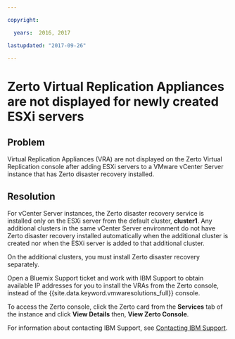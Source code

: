 ```yaml
---

copyright:

  years:  2016, 2017

lastupdated: "2017-09-26"

---
```


# Zerto Virtual Replication Appliances are not displayed for newly created ESXi servers

## Problem
Virtual Replication Appliances (VRA) are not displayed on the Zerto Virtual Replication console after adding ESXi servers to a VMware vCenter Server instance that has Zerto disaster recovery installed.

## Resolution
For vCenter Server instances, the Zerto disaster recovery service is installed only on the ESXi server from the default cluster, **cluster1**. Any additional clusters in the same vCenter Server environment do not have Zerto disaster recovery installed automatically when the additional cluster is created nor when the ESXi server is added to that additional cluster.

On the additional clusters, you must install Zerto disaster recovery separately.

Open a Bluemix Support ticket and work with IBM Support to obtain available IP addresses for you to install the VRAs from the Zerto console, instead of the {{site.data.keyword.vmwaresolutions_full}} console.

To access the Zerto console, click the Zerto card from the **Services** tab of the instance and click **View Details** then, **View Zerto Console**.

For information about contacting IBM Support, see [Contacting IBM Support](trbl_support.html).
